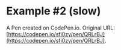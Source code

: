 # Example #2 (slow)

A Pen created on CodePen.io. Original URL: [https://codepen.io/sfi0zy/pen/QRLrBJ](https://codepen.io/sfi0zy/pen/QRLrBJ).

